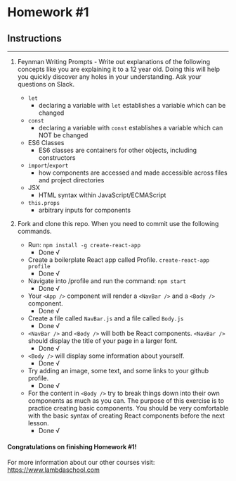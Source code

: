 # Homework #1

## Instructions
---
1. Feynman Writing Prompts - Write out explanations of the following concepts like you are explaining it to a 12 year old.  Doing this will help you quickly discover any holes in your understanding.  Ask your questions on Slack.

	* `let`
		- declaring a variable with `let` establishes a variable which can be changed
	* `const`
		- declaring a variable with `const` establishes a variable which can NOT be changed
	* ES6 Classes
		- ES6 classes are containers for other objects, including constructors
	* `import`/`export`
		- how components are accessed and made accessible across files and project directories
	* JSX
		- HTML syntax within JavaScript/ECMAScript
	* `this.props`
		- arbitrary inputs for components

2. Fork and clone this repo.  When you need to commit use the following commands.

	* Run: `npm install -g create-react-app`
		* Done √
	* Create a boilerplate React app called Profile. `create-react-app profile`
		* Done √
	* Navigate into /profile and run the command: `npm start`
		* Done √
	* Your `<App />` component will render a `<NavBar />` and a `<Body />` component.
		* Done √
	* Create a file called `NavBar.js` and a file called `Body.js`
		* Done √
	* `<NavBar />` and `<Body />` will both be React components.  `<NavBar />` should display the title of your page in a larger font.
		* Done √
	* `<Body />` will display some information about yourself.
		* Done √
	* Try adding an image, some text, and some links to your github profile.
		* Done √
	* For the content in `<Body />` try to break things down into their own components as much as you can.  The purpose of this exercise is to practice creating basic components.  You should be very comfortable with the basic syntax of creating React components before the next lesson.
		* Done √


#### Congratulations on finishing Homework #1!

For more information about our other courses visit: https://www.lambdaschool.com
